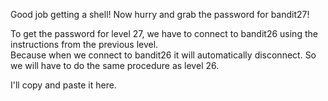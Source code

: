Good job getting a shell! Now hurry and grab the password for bandit27!

To get the password for level 27, we have to connect to bandit26 using the instructions from the previous level.\
Because when we connect to bandit26 it will automatically disconnect.  So we will have to do the same procedure as level 26.


I'll copy and paste it here.
